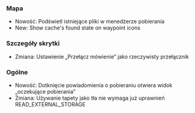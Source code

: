 ### Mapa
- Nowość: Podświetl istniejące pliki w menedżerze pobierania
- New: Show cache's found state on waypoint icons

### Szczegóły skrytki
- Zmiana: Ustawienie „Przełącz mówienie” jako rzeczywisty przełącznik

### Ogólne
- Nowość: Dotknięcie powiadomienia o pobieraniu otwiera widok „oczekujące pobierania”
- Zmiana: Używanie tapety jako tła nie wymaga już uprawnień READ_EXTERNAL_STORAGE
